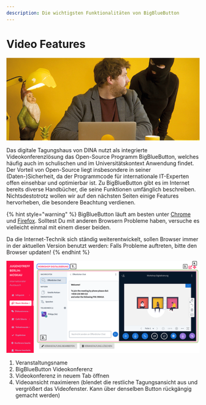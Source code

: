```yaml
---
description: Die wichtigsten Funktionalitäten von BigBlueButton
---
```


# Video Features

![](../../.gitbook/assets/gitbook_viedokonferenz_750x320.jpg)

Das digitale Tagungshaus von DINA nutzt als integrierte Videokonferenzlösung das Open-Source Programm BigBlueButton, welches häufig auch im schulischen und im Universitätskontext Anwendung findet. Der Vorteil von Open-Source liegt insbesondere in seiner \(Daten-\)Sicherheit, da der Programmcode für internationale IT-Experten offen einsehbar und optimierbar ist. Zu BigBlueButton gibt es im Internet bereits diverse Handbücher, die seine Funktionen umfänglich beschreiben. Nichtsdestotrotz wollen wir auf den nächsten Seiten einige Features hervorheben, die besondere Beachtung verdienen.

{% hint style="warning" %}
BigBlueButton läuft am besten unter [Chrome](https://www.google.com/intl/de_de/chrome/) und [Firefox](https://www.mozilla.org/de/firefox/new/). Solltest Du mit anderen Browsern Probleme haben, versuche es vielleicht einmal mit einem dieser beiden.

Da die Internet-Technik sich ständig weiterentwickelt, sollen Browser immer in der aktuellen Version benutzt werden: Falls Probleme auftreten, bitte den Browser updaten!
{% endhint %}

![](../../.gitbook/assets/tagungsansicht-bigbluebutton.png)

1. Veranstaltungsname
2. BigBlueButton Videokonferenz
3. Videokonferenz in neuem Tab öffnen
4. Videoansicht maximieren \(blendet die restliche Tagungsansicht aus und vergrößert das Videofenster. Kann über denselben Button rückgängig gemacht werden\)

